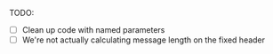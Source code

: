 TODO:
 - [ ] Clean up code with named parameters
 - [ ] We're not actually calculating message length on the fixed header
